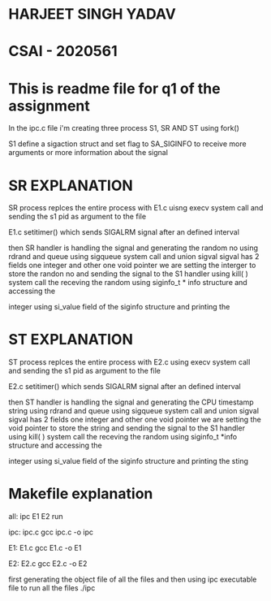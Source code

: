 # HARJEET SINGH YADAV

# CSAI - 2020561

# This is readme file for q1 of the assignment

In the ipc.c file i'm creating three process S1, SR AND ST using fork()

S1 define a sigaction struct and set flag to SA_SIGINFO to receive more arguments or more information about the signal

# SR EXPLANATION

SR process replces the entire process with E1.c uisng execv system call and sending the s1 pid as argument to the file

E1.c setitimer() which sends SIGALRM signal after an defined interval

then SR handler is handling the signal and generating the random no using rdrand and queue using sigqueue system call
and union sigval sigval has 2 fields one integer and other one void pointer we are setting the interger to store the
randon no and sending the signal to the S1 handler using kill( ) system call the receving the random using siginfo_t *
info structure and accessing the

integer using si_value field of the siginfo structure and printing the

# ST EXPLANATION

ST process replces the entire process with E2.c using execv system call and sending the s1 pid as argument to the file

E2.c setitimer() which sends SIGALRM signal after an defined interval

then ST handler is handling the signal and generating the CPU timestamp string using rdrand and queue using sigqueue
system call and union sigval sigval has 2 fields one integer and other one void pointer we are setting the void pointer
to store the string and sending the signal to the S1 handler using kill( ) system call the receving the random using
siginfo_t *info structure and accessing the

integer using si_value field of the siginfo structure and printing the sting

# Makefile explanation

all: ipc E1 E2 run

ipc: ipc.c gcc ipc.c -o ipc

E1: E1.c gcc E1.c -o E1

E2: E2.c gcc E2.c -o E2

first generating the object file of all the files and then using ipc executable file to run all the files ./ipc


